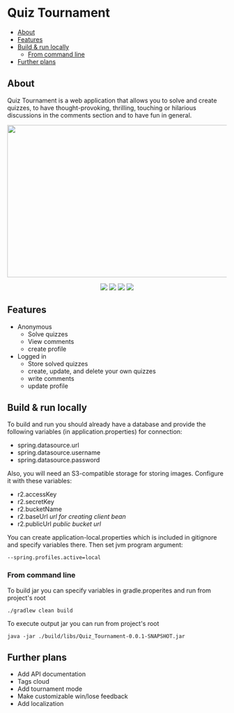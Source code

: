 # Quiz Tournament

- [About](#about)
- [Features](#features)
- [Build & run locally](#build--run-locally)
  - [From command line](#from-command-line) 
- [Further plans](#further-plans)

## About

Quiz Tournament is a web application that allows you to solve and create quizzes, to have thought-provoking, thrilling, touching or hilarious discussions in the comments section and to have fun in general.

<p align="center">
	<img src="https://user-images.githubusercontent.com/45975127/185566384-adb08e6a-c3ab-4305-bea6-281ea04367b7.PNG" width="600" height="350">
</p>

<p align="center">
	<img src="https://img.shields.io/badge/Java-ED8B00?style=for-the-badge&logo=java&logoColor=white"> 
	<img src="https://img.shields.io/badge/Spring%20Boot-6DB33F.svg?style=for-the-badge&logo=Spring-Boot&logoColor=white"> 
	<img src="https://img.shields.io/badge/PostgreSQL-316192?style=for-the-badge&logo=postgresql&logoColor=white"> 
	<img src="https://img.shields.io/badge/Thymeleaf-005F0F.svg?style=for-the-badge&logo=Thymeleaf&logoColor=white">
</p>

## Features
- Anonymous
  - Solve quizzes
  - View comments
  - create profile
- Logged in
  - Store solved quizzes
  - create, update, and delete your own quizzes
  - write comments
  - update profile

## Build & run locally

To build and run you should already have a database and provide the following variables (in application.properties) for connection:
- spring.datasource.url
- spring.datasource.username
- spring.datasource.password

Also, you will need an S3-compatible storage for storing images. Configure it with these variables: 

- r2.accessKey
- r2.secretKey
- r2.bucketName
- r2.baseUrl *url for creating client bean*
- r2.publicUrl *public bucket url*

You can create application-local.properties which is included in gitignore and specify variables there.
Then set jvm program argument:
```
--spring.profiles.active=local
```

### From command line

To build jar you can specify variables in gradle.properites and run from project's root
```
./gradlew clean build
```
To execute output jar you can run from project's root
```
java -jar ./build/libs/Quiz_Tournament-0.0.1-SNAPSHOT.jar
```

## Further plans
- Add API documentation
- Tags cloud
- Add tournament mode
- Make customizable win/lose feedback
- Add localization
